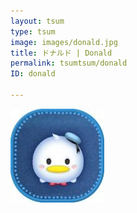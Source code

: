 ```yaml
---
layout: tsum
type: tsum
image: images/donald.jpg
title: ドナルド | Donald
permalink: tsumtsum/donald
ID: donald

---
```

<img class="ui image" src="../images/donald.jpg">
